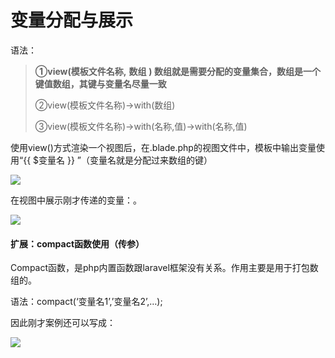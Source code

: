 # 变量分配与展示



语法：

> **①view(模板文件名称,** **数组** **)              数组就是需要分配的变量集合，数组是一个键值数组，其键与变量名尽量一致**
>
> ②view(模板文件名称)->with(数组)
>
> ③view(模板文件名称)->with(名称,值)->with(名称,值)

 

使用view()方式渲染一个视图后，在.blade.php的视图文件中，模板中输出变量使用“{{ $变量名 }}  ”（变量名就是分配过来数组的键）

![](https://i.loli.net/2019/04/20/5cbb15b10c4af.png)

在视图中展示刚才传递的变量：。

![](https://i.loli.net/2019/04/20/5cbb20afcae32.png)





#### 扩展：compact函数使用（传参）

Compact函数，是php内置函数跟laravel框架没有关系。作用主要是用于打包数组的。

语法：compact(‘变量名1’,’变量名2’,…);

因此刚才案例还可以写成：

![](https://i.loli.net/2019/04/20/5cbb21ee4de0c.png)